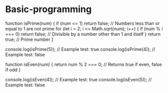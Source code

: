 # Basic-programming
function isPrime(num) {
    if (num <= 1) return false; // Numbers less than or equal to 1 are not prime
    for (let i = 2; i <= Math.sqrt(num); i++) {
        if (num % i === 0) return false; // Divisible by a number other than 1 and itself
    }
    return true; // Prime number
}

console.log(isPrime(5)); // Example test: true
console.log(isPrime(4)); // Example test: false




function isEven(num) {
    return num % 2 === 0; // Returns true if even, false if odd
}

console.log(isEven(4)); // Example test: true
console.log(isEven(5)); // Example test: false
